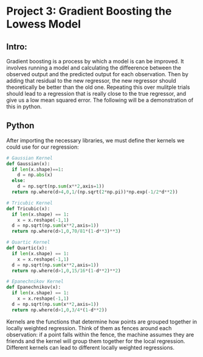 <script type="text/javascript"
  src="https://cdnjs.cloudflare.com/ajax/libs/mathjax/2.7.0/MathJax.js?config=TeX-AMS_CHTML">
</script>
<script type="text/x-mathjax-config">
  MathJax.Hub.Config({
    tex2jax: {
      inlineMath: [['$','$'], ['\\(','\\)']],
      processEscapes: true},
      jax: ["input/TeX","input/MathML","input/AsciiMath","output/CommonHTML"],
      extensions: ["tex2jax.js","mml2jax.js","asciimath2jax.js","MathMenu.js","MathZoom.js","AssistiveMML.js", "[Contrib]/a11y/accessibility-menu.js"],
      TeX: {
      extensions: ["AMSmath.js","AMSsymbols.js","noErrors.js","noUndefined.js"],
      equationNumbers: {
      autoNumber: "AMS"
      }
    }
  });
</script>

# Project 3: Gradient Boosting the Lowess Model

## Intro:
Gradient boosting is a process by which a model is can be improved. It involves running a model and calculating the diffeerence between the observed output and the predicted output for each observation. Then by adding that residual to the new regressor, the new regressor should theoretically be better than the old one. Repeating this over mulitple trials should lead to a regression that is really close to the true regressor, and give us a low mean squared error. The following will be a demonstration of this in python. 

## Python
After importing the necessary libraries, we must define ther kernels we could use for our regression: 
```Python
# Gaussian Kernel
def Gaussian(x):
  if len(x.shape)==1:
    d = np.abs(x)
  else:
    d = np.sqrt(np.sum(x**2,axis=1))
  return np.where(d>4,0,1/(np.sqrt(2*np.pi))*np.exp(-1/2*d**2))

# Tricubic Kernel
def Tricubic(x):
  if len(x.shape) == 1:
    x = x.reshape(-1,1)
  d = np.sqrt(np.sum(x**2,axis=1))
  return np.where(d>1,0,70/81*(1-d**3)**3)

# Quartic Kernel
def Quartic(x):
  if len(x.shape) == 1:
    x = x.reshape(-1,1)
  d = np.sqrt(np.sum(x**2,axis=1))
  return np.where(d>1,0,15/16*(1-d**2)**2)

# Epanechnikov Kernel
def Epanechnikov(x):
  if len(x.shape) == 1:
    x = x.reshape(-1,1)
  d = np.sqrt(np.sum(x**2,axis=1))
  return np.where(d>1,0,3/4*(1-d**2)) 
  ```
Kernels are the functions that determine how points are grouped together in locally weighted regression. Think of them as fences around each observation: if a point falls within the fence, the machine assumes they are friends and the kernel will group them together for the local regression. Different kernels can lead to different locally weighted regressions.
<figure>
<center>
<img src'https://external-content.duckduckgo.com/iu/?u=https%3A%2F%2Fmiro.medium.com%2Fmax%2F1364%2F1*AjTkd9I_2aa5P4pvXIc-jg.png&f=1&nofb=1&ipt=55d8bafe006574d11f8ace0cba97ec7f756f7d03033e8b4f136be030e339d1ec&ipo=images' 
width='500px' />
<figcaption></figcaption></center>
</figure>
